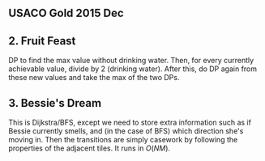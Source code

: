 ## USACO Gold 2015 Dec

## 2. Fruit Feast

DP to find the max value without drinking water. Then, for every currently achievable value, divide by 2 (drinking water).
After this, do DP again from these new values and take the max of the two DPs.

## 3. Bessie's Dream
This is Dijkstra/BFS, except we need to store extra information such as if Bessie currently smells, and (in the case of BFS) which direction she's moving in. Then the transitions are simply casework by following the properties of the adjacent tiles. It runs in $O(NM)$.